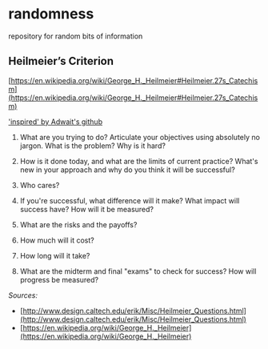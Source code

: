 # randomness
repository for random bits of information

## Heilmeier’s Criterion

[https://en.wikipedia.org/wiki/George_H._Heilmeier#Heilmeier.27s_Catechism](https://en.wikipedia.org/wiki/George_H._Heilmeier#Heilmeier.27s_Catechism)

['inspired' by Adwait's github](https://github.com/adwaitnd/randomness/blob/master/heilmeier_criterion.md)

1. What are you trying to do? Articulate your objectives using absolutely no jargon.  What is the problem?  Why is it hard?

2. How is it done today, and what are the limits of current practice?
What's new in your approach and why do you think it will be successful?

3. Who cares?

4. If you're successful, what difference will it make?   What impact will success have?  How will it be measured?

5. What are the risks and the payoffs?

6. How much will it cost?

7. How long will it take?

8. What are the midterm and final "exams" to check for success?  How will progress be measured?

*Sources:*

* [http://www.design.caltech.edu/erik/Misc/Heilmeier_Questions.html](http://www.design.caltech.edu/erik/Misc/Heilmeier_Questions.html)
* [https://en.wikipedia.org/wiki/George_H._Heilmeier](https://en.wikipedia.org/wiki/George_H._Heilmeier)
